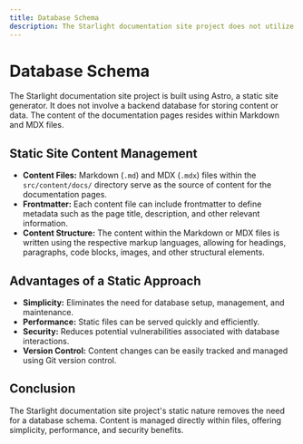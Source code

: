 ```yaml
---
title: Database Schema
description: The Starlight documentation site project does not utilize a traditional database. 
---
```


# Database Schema

The Starlight documentation site project is built using Astro, a static site generator. It does not involve a backend database for storing content or data. The content of the documentation pages resides within Markdown and MDX files. 

## Static Site Content Management

*   **Content Files:** Markdown (`.md`) and MDX (`.mdx`) files within the `src/content/docs/` directory serve as the source of content for the documentation pages. 
*   **Frontmatter:** Each content file can include frontmatter to define metadata such as the page title, description, and other relevant information. 
*   **Content Structure:** The content within the Markdown or MDX files is written using the respective markup languages, allowing for headings, paragraphs, code blocks, images, and other structural elements. 

## Advantages of a Static Approach

*   **Simplicity:** Eliminates the need for database setup, management, and maintenance.
*   **Performance:** Static files can be served quickly and efficiently. 
*   **Security:** Reduces potential vulnerabilities associated with database interactions.
*   **Version Control:** Content changes can be easily tracked and managed using Git version control.

## Conclusion

The Starlight documentation site project's static nature removes the need for a database schema. Content is managed directly within files, offering simplicity, performance, and security benefits. 
